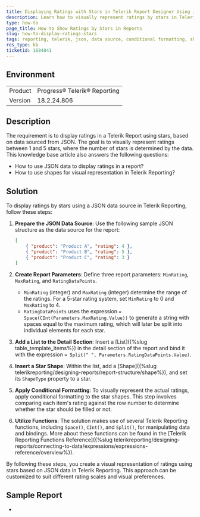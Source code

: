 ```yaml
---
title: Displaying Ratings with Stars in Telerik Report Designer Using JSON Data
description: Learn how to visually represent ratings by stars in Telerik Reporting using data from a JSON data source.
type: how-to
page_title: How to Show Ratings by Stars in Reports
slug: how-to-display-ratings-stars
tags: reporting, telerik, json, data source, conditional formatting, shape, list, parameters
res_type: kb
ticketid: 1684841
---
```


## Environment

<table>
    <tbody>
        <tr>
            <td>Product</td>
            <td>Progress® Telerik® Reporting</td>
        </tr>
        <tr>
            <td>Version</td>
            <td>18.2.24.806</td>
        </tr>
    </tbody>
</table>

## Description

The requirement is to display ratings in a Telerik Report using stars, based on data sourced from JSON. The goal is to visually represent ratings between 1 and 5 stars, where the number of stars is determined by the data. This knowledge base article also answers the following questions:
* How to use JSON data to display ratings in a report?
* How to use shapes for visual representation in Telerik Reporting?

## Solution

To display ratings by stars using a JSON data source in Telerik Reporting, follow these steps:

1. **Prepare the JSON Data Source**: Use the following sample JSON structure as the data source for the report:

    ```json
    [
        { "product": "Product A", "rating": 4 },
        { "product": "Product B", "rating": 5 },
        { "product": "Product C", "rating": 3 }
    ]
    ```

2. **Create Report Parameters**: Define three report parameters: `MinRating`, `MaxRating`, and `RatingDataPoints`.
    * `MinRating` (integer) and `MaxRating` (integer) determine the range of the ratings. For a 5-star rating system, set `MinRating` to 0 and `MaxRating` to 4.
    * `RatingDataPoints` uses the expression `= Space(CInt(Parameters.MaxRating.Value))` to generate a string with spaces equal to the maximum rating, which will later be split into individual elements for each star.

3. **Add a List to the Detail Section**: Insert a [List]({%slug table_template_items%}) in the detail section of the report and bind it with the expression `= Split(" ", Parameters.RatingDataPoints.Value)`.

4. **Insert a Star Shape**: Within the list, add a [Shape]({%slug telerikreporting/designing-reports/report-structure/shape%}), and set its `ShapeType` property to a star.

5. **Apply Conditional Formatting**: To visually represent the actual ratings, apply conditional formatting to the star shapes. This step involves comparing each item's rating against the row number to determine whether the star should be filled or not.

6. **Utilize Functions**: The solution makes use of several Telerik Reporting functions, including `Space()`, `CInt()`, and `Split()`, for manipulating data and bindings. More about these functions can be found in the [Telerik Reporting Functions Reference]({%slug telerikreporting/designing-reports/connecting-to-data/expressions/expressions-reference/overview%}).

By following these steps, you create a visual representation of ratings using stars based on JSON data in Telerik Reporting. This approach can be customized to suit different rating scales and visual preferences.

## Sample Report

* []()
